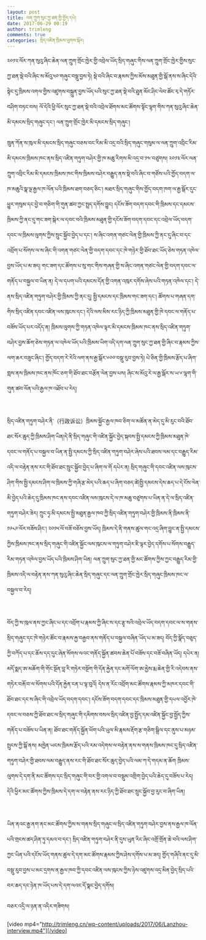 ```yaml
---
layout: post
title: ལན་ཀྲུག་སུང་ཀྱ་ཐན་གྱི་གྱོད་དཔེ།
date: 2017-06-29 00:19
author: trimleng
comments: true
categories: སྲིད་འཛིན་ཁྲིམས་ལུགས་སྐོར།
---
```

<span style="font-weight: 400;">༢༠༡༢་ལོར་ཀན་སུའུ་ཞིང་ཆེན་ལན་ཀྲུག་གྲོང་ཁྱེར་གྱི་འབྲེལ་ཡོད་སྲིད་གཞུང་གིས་ལན་ཀྲུག་གྲོང་ཁྱེར་གྱིས་སུང་ཀྱ་ཐན་སྡེ་བའི་ཞིང་ས་མོའུ་༥༠་གཞུང་བསྡུ་བྱས་ཏེ། སྡེ་བའི་ཞིང་བ་རྣམས་ཀྱིས་མོས་མཐུན་གྱི་སྒོ་ནས་ས་ཞིང་དེའི་སྟེང་དུ་ཁྲིམས་འགལ་གྱིས་འཛུགས་བསྐྲུན་བྱས་ཡོད་པའི་སུང་ཀྱ་ཐན་སྡེ་བའི་ཐུན་མོང་ཤིང་ལེབ་ཚོང་རྭ་དེ་གཏོར་བཤིག་བཏང་བས། ལོ་དེའི་ཕྱི་ལོར་སུང་ཀྱ་ཐན་སྡེ་བའི་འབྲེལ་ཐོགས་མང་ཚོགས་སྟོང་ལྷག་གིས་ཀན་སུའུ་ཞིང་ཆེན་མི་དམངས་སྲིད་གཞུང་དང་། ལན་ཀྲུག་གྲོང་ཁྱེར་མི་དམངས་སྲིད་གཞུང་།</span>

<!--more-->

<span style="font-weight: 400;"> ཁྲུན་ཀོན་ས་ཁུལ་མི་དམངས་སྲིད་གཞུང་བཅས་བང་རིམ་མི་འདྲ་བའི་སྲིད་གཞུང་གསུམ་ལ་ལན་ཀྲུག་འབྲིང་རིམ་མི་དམངས་ཁྲིམས་ཁང་ནས་སྲིད་འཛིན་གཏུག་བཤེར་གྱི་ཁ་མཆུ་རིགས་མི་འདྲ་བ་༡༤་བཙུགས། ༢༠༡༣་ལོར་ལན་ཀྲུག་འབྲིང་རིམ་མི་དམངས་ཁྲིམས་ཁང་གིས་ཁྲིམས་བཤེར་བརྒྱུད་ནས་སྡེ་བའི་ཞིང་བ་གཙོས་པའི་གྱོད་བདག་ལ་ཁ་མཆུའི་སྣ་ལྔ་རྒྱལ་ཁ་ལོན་པའི་ཁྲིམས་ཐག་བཅད་ཅིང་། མཐར་སྲིད་གཞུང་གིས་གྱོད་བདག་ཁག་ལ་རྒྱ་སྒོར་དུང་ཕྱུར་གསུམ་དང་བྱེ་བ་</span>གཅིག་གི་གུན་ཚབ་ཀྱང་སྤྲད་དགོས་བྱུང། དངོས་ཟོག་བདག་དབང་གི་ཁྲིམས་དང་དམངས་ཁྲིམས་ཀྱི་ནང་དུ་གང་ཟག་སྒེར་ལ་དབང་བའི་ཁྲིམས་མཐུན་གྱི་དངོས་ཟོག་བདག་དབང་དང་འབྲེལ་ཡོད་བདག་དབང་ལ་ཁྲིམས་ལུགས་ཀྱིས་སྲུང་སྐྱོབ་བྱེད་པ་དང་། ས་ཞིང་འགན་གཙང་ལེན་གྱི་ཁྲིམས་ཀྱི་ནང་དུ་ཞིང་བ་དང་འབྲོག་པ་སོགས་ལ་ས་ཞིང་གི་འགན་གཙང་ལེན་གྱི་བདག་དབང་དང་ཁེ་གཉེར་གྱི་ཐོབ་ཐང་ཡོད་ཅེས་གཏན་འཁེལ་བྱས་ཡོད་པ་མ་ཟད། གང་ཟག་དང་ཚོགས་པ་སུ་གང་གིས་གཞན་གྱི་ས་ཞིང་འགན་གཙང་ལེན་གྱི་བདག་དབང་ལ་གནོད་པ་བསྐྱལ་བ་ཡིན་ན། དེ་ལ་དཔག་པའི་དམངས་དོན་གྱི་འགན་འཁུར་དགོས་ཞེས་པའི་གཏན་འཁེལ་དང་། དེ་ནས་སྲིད་འཛིན་གཏུག་བཤེར་གྱི་ཁྲིམས་ཀྱི་ནང་དུ། སྤྱི་དམངས་དང་ཁྲིམས་གང་ཟག་དང་། ཚོགས་པ་གཞན་དག་གིས་སྲིད་འཛིན་དབང་འཛིན་ལས་ཁུངས་དང་། དེའི་ལས་མིས་རང་ཉིད་ཀྱི་ཁྲིམས་མཐུན་གྱི་ཁེ་དབང་ལ་གནོད་པ་བཟོས་ཡོད་པར་འདོད་ན། ཁྲིམས་ལུགས་ཀྱི་གཏན་འཁེལ་ལྟར་མི་དམངས་ཁྲིམས་ཁང་ནས་སྲིད་འཛིན་གཏུག་བཤེར་བྱས་ཆོག་ཅེས་གཏན་ལ་འཁེལ་ཡོད་པའི་ཁྲིམས་ཡིག་འདི་དག་ལན་ཀྲུག་སུང་ཀྱ་ཐན་གྱི་ཞིང་བ་རྣམས་ཀྱིས་ལག་ཆར་བཟུང་ཞིང་། གྱོད་བདག་རེ་རེའི་ལག་ནས་རྒྱ་སྒོར་༦༠༠་བསྡུ་རུབ་བྱས་ཏེ། པེ་ཅིན་གྱི་ཁྲིམས་རྩོད་པ་ཞིག་གླས་ནས་ཁྲིམས་ཁང་ནས་ཁོང་ཅག་གི་ཐོབ་ཐང་བརྩོན་ལེན་བྱས་པས། ཞིང་ས་མོའུ་རེ་ལ་རྒྱ་སྒོར་ས་ཡ་༦་ལྷག་གི་གུན་ཚབ་ལོན་པའི་རྒྱལ་ཁ་འཐོབ་པ་རེད།

&nbsp;

<span style="font-weight: 400;">སྲིད་འཛིན་གཏུག་བཤེར་ནི་（行政诉讼）ཁྲིམས་སྐྱོང་རྒྱལ་ཁབ་ཅིག་ལ་མཚོན་ན་མེད་དུ་མི་རུང་བའི་ཐོབ་ཐང་སོར་ཆུད་ཀྱི་ཁྲིམས་ཤིག་ཡིན།དེ་ནི་སྲིད་གཞུང་གི་འཛིན་སྐྱོང་བྱེད་སྐབས་སྤྱི་དམངས་ཀྱི་ཁྲིམས་མཐུན་ཁེ་དབང་ལ་གནོད་པ་བསྐྱལ་བ་ཡིན་ན་སྤྱི་དམངས་ཀྱི་སྲིད་འཛིན་གཏུག་བཤེར་ཞེས་པའི་ཐབས་ལམ་དང་བརྒྱུད་རིམ་འདི་ལ་བརྟེན་ནས་རང་གི་ཐོབ་ཐང་སྲུང་སྐྱོབ་བྱེད་པ་ཞིག་ལ་གོ དཔེར་ན། སྲིད་གཞུང་གི་དབང་འཛིན་ལས་ཁུངས་ཤིག་གིས་སྤྱི་དམངས་ཤིག་ལ་ཁྲིམས་ཀྱི་གཞི་རྩ་མེད་པའི་ཆད་པ་ཞིག་བཅད་ཚེ།སྤྱི་དམངས་དེས་ཆད་པ་དེ་ངོས་ལེན་མི་བྱེད་པའི་ཆེད་དུ་ཁྲིམས་ཁང་ནས་དབང་འཛིན་ལས་ཁུངས་དེ་ལ་ཁ་མཆུ་བཙུགས་པ་ཡིན་ན་དེ་ལ་སྲིད་འཛིན་གཏུག་བཤེར་ཟེར། ཀྲུང་ཧྭ་མི་དམངས་སྤྱི་མཐུན་རྒྱལ་ཁབ་ཀྱི་སྲིད་འཛིན་གཏུག་བཤེར་གྱི་ཁྲིམས་ནི་ཁྲིམས་ནི་༡༩༨༩་ལོར་བཟོས་ཤིང་། ༢༠༡༥་ལོ་བཟོ་བཅོས་བྱས་ཡོད། ཁྲིམས་དེ་ནི་གནས་ཚུལ་གང་འདྲ་ཞིག་བྱུང་ན་སྤྱི་དམངས་ཀྱིས་ཁྲིམས་ཁང་ནས་སྲིད་གཞུང་གི་འཛིན་སྐྱོང་ལས་ཁུངས་ལ་གཏུག་བཤེར་ཇི་ལྟར་བྱེད་དགོས་པ་སོགས་བརྒྱུད་རིམ་གཏན་འཁེལ་བྱས་ཡོད་པའི་ཁྲིམས་ཤིག་ཡིན། ལན་ཀྲུག་སུང་ཀྱ་ཐན་གྱི་མང་ཚོགས་ཀྱིས་ཀྱང་བརྒྱུད་རིམ་གྱི་ཁྲིམས་འདི་ལ་བརྟེན་ནས་ཀན་སུའུ་ཞིང་ཆེན་སྲིད་གཞུང་དང་ལན་ཀྲུག་གྲོང་ཁྱེར་སྲིད་གཞུང་ཁྲིམས་ཁང་ལ་བསྐྱལ་བ་རེད།</span>

&nbsp;

<span style="font-weight: 400;">བོད་ཀྱི་ས་ཁུལ་ནས་ཀྱང་ཞིང་པ་དང་འབྲོག་པ་རྣམས་ཀྱི་ཞིང་ས་དང་རྩྭ་སའི་འབྲེལ་ཡོད་བདག་དབང་ལ་ས་གནས་སྲིད་གཞུང་དང་ཁེ་གཉེར་ཚོང་བ་རྣམས་རྐྱ་བརྒྱབ་ནས་གནོད་པ་བསྐྱལ་བཞིན་ཡོད་པ་མ་ཟད། བོད་ཀྱི་སྣོད་བཅུད་ཀྱི་བཀོད་པ་དང་ཆོས་དད་དུང་ཞེན་སོགས་ལའང་གནོད་སྐྱོན་ཚབས་ཆེན་པོ་བཟོས་དང་བཟོ་བཞིན་ཡོད། དཔེར་ན། མདོ་སྨད་ཨ་མཆོག་གི་གོང་སྔོན་བླ་རི་གཏེར་བསྔོག་གི་དོན་རྐྱེན་དང་མགོ་ལོག་ཨ་མྱེས་རྨ་ཆེན་གྱི་རི་འདེབས་ནས་གཏེར་བརྐོ་བ་ལ་སོགས་པའི་དོན་རྐྱེན་ངན་པ་ལྟ་བུའོ། དེས་ན་རོང་འབྲོག་མང་ཚོགས་རྣམས་ཀྱི་མཁར་དབང་གི་ཐོབ་ཐང་དང་ས་ཞིང་གི་འབྲེལ་ཡོད་བདག་དབང་། དངོས་ཟོག་བདག་དབང་དང་ཁྲིམས་མཐུན་གྱི་དཔལ་འབྱོར་ཁེ་དབང་ལ་བཅས་ཀྱི་ཐོབ་ཐང་ལ་སྲིད་གཞུང་གི་དམིགས་བསལ་སྲིད་འཛིན་བྱ་སྤྱོད་དམ་འཛིན་སྐྱོང་བྱ་སྤྱོད་ཀྱིས་གནོད་པ་བཟོས་པ་ཡིན་ན། ཐོབ་ཐང་གནོད་སྐྱོན་ཕོག་པའི་ཡུལ་མི་རྣམས་རྡོག་རྩ་གཅིག་སྒྲིལ་དང་ནུས་པ་མཉམ་སྤུངས་ཀྱི་སྒོ་ནས། མཁྱེན་ཡངས་ཁྲིམས་རྩོད་པའི་རམ་འདེགས་ལ་བརྟེན་ནས་ས་གནས་ཁྲིམས་ཁང་དུ་སྲིད་འཛིན་གཏུག་བཤེར་གྱི་ཐབས་ལམ་བརྒྱུད་ནས་རང་གི་ཐོབ་ཐང་སོར་ཆུད་བྱེད་པའི་ལམ་ཀ་དེ་གདམ་ན་ཆོག ཁྲིམས་ལུགས་དེ་དག་ནི་མང་ཚོགས་དང་སྲིད་གཞུང་གི་བར་གྱི་འགལ་བ་བསྡུམ་འགྲིག་བྱེད་པའི་ཆེད་དུ་བཟོས་པ་རེད། དེའི་ཕྱིར་མང་ཚོགས་ཀྱིས་ཁྲིམས་དེ་དག་ལ་བརྟེན་ནས་རང་ཉིད་ཀྱི་ཐོབ་ཐང་སྲུང་སྐྱོབ་བྱ་རུང་བ་ཞིག་ཡིན། </span>

&nbsp;

<span style="font-weight: 400;">ཡིན་ནའང་རྒྱ་ནག་ནང་མང་ཚོགས་ཀྱིས་ས་གནས་སྲིད་གཞུང་ལ་སྲིད་འཛིན་གཏུག་བཤེར་བྱས་ནས་རྒྱལ་ཁ་ལོན་པའི་གྲངས་ཚད་ཤིན་ཏུ་དམའ་བ་དང་། སྲིད་འཛིན་གཏུག་བཤེར་ནི་དུས་ཡུན་རིང་ཞིང་འགྲོ་གྲོན་ཆེ་བའི་ལས་ཤིག་ཀྱང་ཡིན་པའི་དངོས་ཡོད་གནས་ཚུལ་དེ་དག་མང་ཚོགས་རྣམས་ཀྱིས་ཤེས་དགོས་པ་མ་ཟད། གྱོད་གཞིའི་ནང་དུ་མི་བསྡུ་རུབ་བྱས་པ་མང་དྲགས་ན་རྒྱལ་ཁབ་ཀྱི་དབང་འཛིན་ལས་ཁུངས་ཀྱིས་ཉེས་འཛུགས་འདྲ་མིན་བྱེད་སྲིད་པའི་བར་ཆད་དང་ཉེན་ཁ་ཡོད་པས་དེ་དག་ལའང་དོ་སྣང་བྱེད་དགོས།</span>

བཅར་འདྲི་ལ་ཉན་ན་འདིར་གཟིགས།

[video mp4="http://trimleng.cn/wp-content/uploads/2017/06/Lanzhou-interview.mp4"][/video]

&nbsp;
